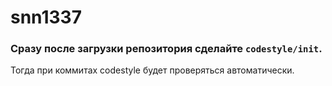 # snn1337

### Сразу после загрузки репозитория сделайте `codestyle/init`.

Тогда при коммитах codestyle будет проверяться автоматически.
